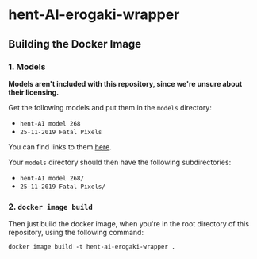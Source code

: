# hent-AI-erogaki-wrapper

## Building the Docker Image

### 1. Models

**Models aren't included with this repository, since we're unsure about their licensing.**

Get the following models and put them in the `models` directory:

- `hent-AI model 268`
- `25-11-2019 Fatal Pixels`

You can find links to them [here](https://github.com/erogaki-dev/hent-AI/blob/master/README.md#the-model).

Your `models` directory should then have the following subdirectories:

- `hent-AI model 268/`
- `25-11-2019 Fatal Pixels/`

### 2. `docker image build`

Then just build the docker image, when you're in the root directory of this repository, using the following command:

```
docker image build -t hent-ai-erogaki-wrapper .
```
